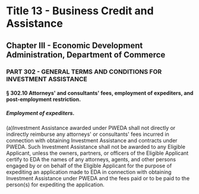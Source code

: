 
# Title 13 - Business Credit and Assistance
## Chapter III - Economic Development Administration, Department of Commerce
### PART 302 - GENERAL TERMS AND CONDITIONS FOR INVESTMENT ASSISTANCE
#### § 302.10 Attorneys' and consultants' fees, employment of expediters, and post-employment restriction.
##### Employment of expediters.

(a)Investment Assistance awarded under PWEDA shall not directly or indirectly reimburse any attorneys' or consultants' fees incurred in connection with obtaining Investment Assistance and contracts under PWEDA. Such Investment Assistance shall not be awarded to any Eligible Applicant, unless the owners, partners, or officers of the Eligible Applicant certify to EDA the names of any attorneys, agents, and other persons engaged by or on behalf of the Eligible Applicant for the purpose of expediting an application made to EDA in connection with obtaining Investment Assistance under PWEDA and the fees paid or to be paid to the person(s) for expediting the application.
